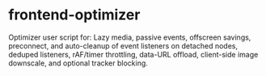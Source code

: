 # frontend-optimizer
Optimizer user script for: Lazy media, passive events, offscreen savings, preconnect, and auto-cleanup of event listeners on detached nodes, deduped listeners, rAF/timer throttling, data-URL offload, client-side image downscale, and optional tracker blocking.
